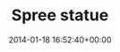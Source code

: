 ---
title:		"Spree statue"
type:		"photos"
mediatype:		"upload"
location:		"Berlin, Germany"
date:		"2014-01-18 16:52:40+00:00"
album:		"city"
filename:		"spree-statue.md"
series:		"berlin"
cl_public_id:		"city/spree-statue"
cl_version:		1497000413
format:		"tiff"
bytes:		6770640
width:		2560
height:		1440
colours:
- "#C9D7EB"
- "#6E7D4C"
- "#667766"
- "#39423F"
- "#CADDED"
- "#727A63"
- "#5B7D56"
- "#507A5E"
- "#6A797D"
- "#7C808F"
- "#4D7566"
- "#4E6A7A"
- "#2C3A40"
- "#3F4037"
- "#73794B"
- "#424A30"
- "#32353C"
- "#566680"
- "#282F3A"
- "#334531"
- "#847E78"
exposure_mode:		"Auto"
program:		"Program AE"
aperture:		"2.8"
focal_length:		"70.0 mm"
iso:		"400"
shutter_speed:		"1/125"
metering:		"Multi-segment"
flash:		"Off, Did not fire"
white_balance:		"Custom"
colour_temp:		"4350"
has_crop:		"false"
orientation:		"Horizontal (normal)"
camera_model:		"NIKON D800"
lens_info:		"70-200mm f/2.8"
artist: "Matt Finucane"
x_resolution:		"300"
y_resolution:		"300"
---